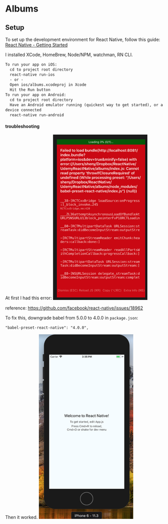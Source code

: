 # Albums

## Setup
To set up the development environment for React Native, follow this guide:
[React Native - Getting Started](https://facebook.github.io/react-native/docs/getting-started.html)

I installed XCode, HomeBrew, Node/NPM, watchman, RN CLI.

```
To run your app on iOS:
  cd to project root directory
  react-native run-ios
  - or -
  Open ios/albums.xcodeproj in Xcode
  Hit the Run button
To run your app on Android:
  cd to project root directory
  Have an Android emulator running (quickest way to get started), or a device connected
  react-native run-android
```

#### troubleshooting
At first I had this error:
<img src="docs/error.png" width="300">

reference: https://github.com/facebook/react-native/issues/18962

To fix this, downgrade babel from 5.0.0 to 4.0.0 in `package.json`:
```
"babel-preset-react-native": "4.0.0",
```
Then it worked.
<img src="docs/fixed.png" width="300">
